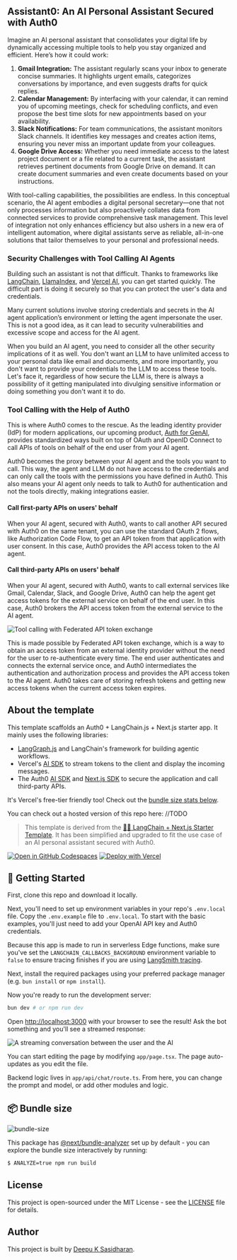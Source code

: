 ## Assistant0: An AI Personal Assistant Secured with Auth0

Imagine an AI personal assistant that consolidates your digital life by dynamically accessing multiple tools to help you stay organized and efficient. Here’s how it could work:

1. **Gmail Integration:** The assistant regularly scans your inbox to generate concise summaries. It highlights urgent emails, categorizes conversations by importance, and even suggests drafts for quick replies.
2. **Calendar Management:** By interfacing with your calendar, it can remind you of upcoming meetings, check for scheduling conflicts, and even propose the best time slots for new appointments based on your availability.
3. **Slack Notifications:** For team communications, the assistant monitors Slack channels. It identifies key messages and creates action items, ensuring you never miss an important update from your colleagues.
4. **Google Drive Access:** Whether you need immediate access to the latest project document or a file related to a current task, the assistant retrieves pertinent documents from Google Drive on demand. It can create document summaries and even create documents based on your instructions.

With tool-calling capabilities, the possibilities are endless. In this conceptual scenario, the AI agent embodies a digital personal secretary—one that not only processes information but also proactively collates data from connected services to provide comprehensive task management. This level of integration not only enhances efficiency but also ushers in a new era of intelligent automation, where digital assistants serve as reliable, all-in-one solutions that tailor themselves to your personal and professional needs.

### Security Challenges with Tool Calling AI Agents

Building such an assistant is not that difficult. Thanks to frameworks like [LangChain](https://www.langchain.com/), [LlamaIndex](https://www.llamaindex.ai/), and [Vercel AI](https://vercel.com/ai), you can get started quickly. The difficult part is doing it securely so that you can protect the user's data and credentials.

Many current solutions involve storing credentials and secrets in the AI agent application’s environment or letting the agent impersonate the user. This is not a good idea, as it can lead to security vulnerabilities and excessive scope and access for the AI agent.

When you build an AI agent, you need to consider all the other security implications of it as well. You don't want an LLM to have unlimited access to your personal data like email and documents, and more importantly, you don't want to provide your credentials to the LLM to access these tools. Let's face it, regardless of how secure the LLM is, there is always a possibility of it getting manipulated into divulging sensitive information or doing something you don't want it to do.

### Tool Calling with the Help of Auth0

This is where Auth0 comes to the rescue. As the leading identity provider (IdP) for modern applications, our upcoming product, [Auth for GenAI](https://auth0.com/blog/auth-for-genai/), provides standardized ways built on top of OAuth and OpenID Connect to call APIs of tools on behalf of the end user from your AI agent.

Auth0 becomes the proxy between your AI agent and the tools you want to call. This way, the agent and LLM do not have access to the credentials and can only call the tools with the permissions you have defined in Auth0. This also means your AI agent only needs to talk to Auth0 for authentication and not the tools directly, making integrations easier.

#### Call first-party APIs on users' behalf

When your AI agent, secured with Auth0, wants to call another API secured with Auth0 on the same tenant, you can use the standard OAuth 2 flows, like Authorization Code Flow, to get an API token from that application with user consent. In this case, Auth0 provides the API access token to the AI agent.

#### Call third-party APIs on users' behalf

When your AI agent, secured with Auth0, wants to call external services like Gmail, Calendar, Slack, and Google Drive, Auth0 can help the agent get access tokens for the external service on behalf of the end user. In this case, Auth0 brokers the API access token from the external service to the AI agent.

![Tool calling with Federated API token exchange](https://images.ctfassets.net/23aumh6u8s0i/1gY1jvDgZHSfRloc4qVumu/d44bb7102c1e858e5ac64dea324478fe/tool-calling-with-federated-api-token-exchange.jpg)

This is made possible by Federated API token exchange, which is a way to obtain an access token from an external identity provider without the need for the user to re-authenticate every time. The end user authenticates and connects the external service once, and Auth0 intermediates the authentication and authorization process and provides the API access token to the AI agent. Auth0 takes care of storing refresh tokens and getting new access tokens when the current access token expires.

## About the template

This template scaffolds an Auth0 + LangChain.js + Next.js starter app. It mainly uses the following libraries:

- [LangGraph.js](https://langchain-ai.github.io/langgraphjs/) and LangChain's framework for building agentic workflows.
- Vercel's [AI SDK](https://github.com/vercel-labs/ai) to stream tokens to the client and display the incoming messages.
- The Auth0 [AI SDK](https://github.com/auth0-lab/auth0-ai-js) and [Next.js SDK](https://github.com/auth0/nextjs-auth0) to secure the application and call third-party APIs.

It's Vercel's free-tier friendly too! Check out the [bundle size stats below](#-bundle-size).

You can check out a hosted version of this repo here: //TODO

> This template is derived from the [🦜️🔗 LangChain + Next.js Starter Template](https://github.com/langchain-ai/langchain-nextjs-template). It has been simplified and upgraded to fit the use case of an AI personal assistant secured with Auth0.

[![Open in GitHub Codespaces](https://github.com/codespaces/badge.svg)](https://codespaces.new/oktadev/auth0-assistant0)
[![Deploy with Vercel](https://vercel.com/button)](https://vercel.com/new/clone?repository-url=https%3A%2F%2Fgithub.com%2Foktadev%2Fauth0-assistant0)

## 🚀 Getting Started

First, clone this repo and download it locally.

Next, you'll need to set up environment variables in your repo's `.env.local` file. Copy the `.env.example` file to `.env.local`.
To start with the basic examples, you'll just need to add your OpenAI API key and Auth0 credentials.

Because this app is made to run in serverless Edge functions, make sure you've set the `LANGCHAIN_CALLBACKS_BACKGROUND` environment variable to `false` to ensure tracing finishes if you are using [LangSmith tracing](https://docs.smith.langchain.com/).

Next, install the required packages using your preferred package manager (e.g. `bun install` or `npm install`).

Now you're ready to run the development server:

```bash
bun dev # or npm run dev
```

Open [http://localhost:3000](http://localhost:3000) with your browser to see the result! Ask the bot something and you'll see a streamed response:

![A streaming conversation between the user and the AI](/public/images/chat-conversation.png)

You can start editing the page by modifying `app/page.tsx`. The page auto-updates as you edit the file.

Backend logic lives in `app/api/chat/route.ts`. From here, you can change the prompt and model, or add other modules and logic.

## 📦 Bundle size

![bundle-size](/public/images/bundle-size.png)

This package has [@next/bundle-analyzer](https://www.npmjs.com/package/@next/bundle-analyzer) set up by default - you can explore the bundle size interactively by running:

```bash
$ ANALYZE=true npm run build
```

## License

This project is open-sourced under the MIT License - see the [LICENSE](LICENSE) file for details.

## Author

This project is built by [Deepu K Sasidharan](https://github.com/deepu105).
